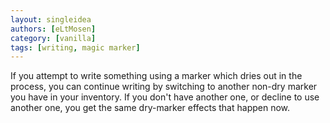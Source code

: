 ```yaml
---
layout: singleidea
authors: [eLtMosen]
category: [vanilla]
tags: [writing, magic marker]
---
```

If you attempt to write something using a marker which dries out in the process, you can continue writing by switching to another non-dry marker you have in your inventory. If you don't have another one, or decline to use another one, you get the same dry-marker effects that happen now.
